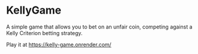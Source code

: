 # KellyGame

A simple game that allows you to bet on an unfair coin, competing against a Kelly Criterion betting strategy.

Play it at https://kelly-game.onrender.com/

